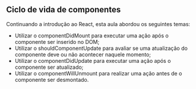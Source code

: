 ## Ciclo de vida de componentes

Continuando a introdução ao React, esta aula abordou os seguintes temas:
 - Utilizar o componentDidMount para executar uma ação após o componente ser inserido no DOM;
 - Utilizar o shouldComponentUpdate para avaliar se uma atualização do componente deve ou não acontecer naquele momento;
 - Utilizar o componentDidUpdate para executar uma ação após o componente ser atualizado;
 - Utilizar o componentWillUnmount para realizar uma ação antes de o componente ser desmontado.
